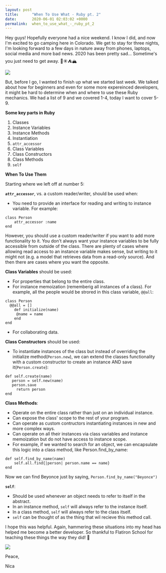 ```yaml
---
layout: post
title:      "When To Use What - Ruby pt. 2"
date:       2020-06-01 02:03:02 +0000
permalink:  when_to_use_what_-_ruby_pt_2
---
```



Hey guys! Hopefully everyone had a nice weekend. I know I did, and now I'm excited to go camping here in Colorado. We get to stay for three nights, I'm looking forward to a few days in nature away from phones, laptops, social media and more bad news. 2020 has been pretty sad... Sometime's you just need to get away. 🌲☀️⛺️🏔 

![](https://lh3.googleusercontent.com/proxy/eh1uPQ4kpL4n1I118apq3iUhC224Y1JXqUobPXX9pCXbC5phzek6TH7P_wPcyoGieiR-W3nhXhiwl8V_AN7I6ytWFm_mixfLCg38a9JgOKjCqp0a4AobA7aRaWQzHtfGyjeYH0GuA1AtRWGituP0ThpCjqPne4Lnf9rnqw)

But, before I go, I wanted to finish up what we started last week. We talked about how for beginners and even for some more expereinced developers, it might be hard to determine when and where to use these Ruby mechanics. We had a list of 9 and we covered 1-4, today I want to cover 5-9. 

**Some key parts in Ruby**

1. Classes
2. Instance Variables
3. Instance Methods
4. Instantiation
5. `attr_accessor`
6. Class Variables
7. Class Constructors
8. Class Methods
9. `self`

**When To Use Them**

Starting where we left off at number 5: 

**`attr_accessor`**, vs. a custom reader/writer, should be used when: 
* You need to provide an interface for reading and writing to instance variable. For example: 
```
class Person
    attr_accessor :name
end
```
However, you should use a custom reader/writer if you want to add more functionality to it. You don't always want your instance variables to be fully accessible from outside of the class. There are plenty of cases where allowing read access to an instance variable makes sense, but writing to it might not (e.g. a model that retrieves data from a read-only source). And then there are cases where you want the opposite.

**Class Variables** should be used: 
*  For properties that belong to the entire class.
*  For instance memoization (rememberig all instances of a class). For example, all the people would be strored in this class variable, `@@all`:
```
class Person 
  @@all = []
	def initialize(name)
	 @name = name
	end
end
```

*  For collaborating data. 

**Class Constructors** should be used:
* To instantiate instances of the class but instead of overriding the initialize method(`Person.new`), we can extend the classes functionality with a custom constructor to create an instance AND save it(`Person.create`):
```
def self.create(name)
   person = self.new(name)
   person.save
	 return person
end
```

**Class Methods**: 
* Operate on the entire class rather than just on an individual instance.
* Can expose the class' scope to the rest of your program.
* Can operate as custom contructors instantiating instances in new and more complex ways.
* Can operate on all their instances via class variables and instance memoization but do not have access to instance scope.
* For example, if we wanted to search for an object, we can encapsulate this logic into a class method, like Person.find_by_name:
```
def self.find_by_name(name)
    self.all.find{|person| person.name == name}
end
```
Now we can find Beyonce just by saying, `Person.find_by_name("Beyonce")`

**`self`**:

* Should be used whenever an object needs to refer to itself in the abstract.
* In an instance method, `self` will always refer to the instance itself.
* In a class method, `self` will always refer to the class itself.
* `self` can be thought of as the thing that wil recieve this method call.

I hope this was helpful. Again, hammering these situations into my head has helped me become a better developer. So thankful to Flatiron School for teaching these things the way they did! 💙

![](https://marcuscript.files.wordpress.com/2017/05/flatironschool.png?w=762)

Peace,

Nica 





